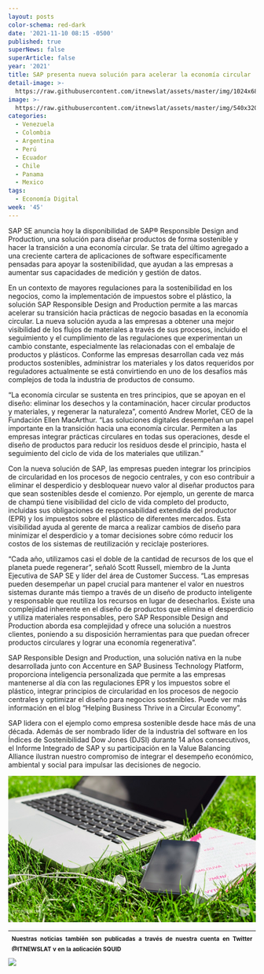 ```yaml
---
layout: posts
color-schema: red-dark
date: '2021-11-10 08:15 -0500'
published: true
superNews: false
superArticle: false
year: '2021'
title: SAP presenta nueva solución para acelerar la economía circular
detail-image: >-
  https://raw.githubusercontent.com/itnewslat/assets/master/img/1024x680/Ecologia-g.jpg
image: >-
  https://raw.githubusercontent.com/itnewslat/assets/master/img/540x320/Ecologia-p.jpg
categories:
  - Venezuela
  - Colombia
  - Argentina
  - Perú
  - Ecuador
  - Chile
  - Panama
  - Mexico
tags:
  - Economía Digital
week: '45'
---
```

SAP SE anuncia hoy la disponibilidad de SAP® Responsible Design and Production, una solución para diseñar productos de forma sostenible y hacer la transición a una economía circular. Se trata del último agregado a una creciente cartera de aplicaciones de software específicamente pensadas para apoyar la sostenibilidad, que ayudan a las empresas a aumentar sus capacidades de medición y gestión de datos.

En un contexto de mayores regulaciones para la sostenibilidad en los negocios, como la implementación de impuestos sobre el plástico, la solución SAP Responsible Design and Production permite a las marcas acelerar su transición hacia prácticas de negocio basadas en la economía circular. La nueva solución ayuda a las empresas a obtener una mejor visibilidad de los flujos de materiales a través de sus procesos, incluido el seguimiento y el cumplimiento de las regulaciones que experimentan un cambio constante, especialmente las relacionadas con el embalaje de productos y plásticos. Conforme las empresas desarrollan cada vez más productos sostenibles, administrar los materiales y los datos requeridos por reguladores actualmente se está convirtiendo en uno de los desafíos más complejos de toda la industria de productos de consumo.

“La economía circular se sustenta en tres principios, que se apoyan en el diseño: eliminar los desechos y la contaminación, hacer circular productos y materiales, y regenerar la naturaleza”, comentó Andrew Morlet, CEO de la Fundación Ellen MacArthur. “Las soluciones digitales desempeñan un papel importante en la transición hacia una economía circular. Permiten a las empresas integrar prácticas circulares en todas sus operaciones, desde el diseño de productos para reducir los residuos desde el principio, hasta el seguimiento del ciclo de vida de los materiales que utilizan.”

Con la nueva solución de SAP, las empresas pueden integrar los principios de circularidad en los procesos de negocio centrales, y con eso contribuir a eliminar el desperdicio y desbloquear nuevo valor al diseñar productos para que sean sostenibles desde el comienzo. Por ejemplo, un gerente de marca de champú tiene visibilidad del ciclo de vida completo del producto, incluidas sus obligaciones de responsabilidad extendida del productor (EPR) y los impuestos sobre el plástico de diferentes mercados. Esta visibilidad ayuda al gerente de marca a realizar cambios de diseño para minimizar el desperdicio y a tomar decisiones sobre cómo reducir los costos de los sistemas de reutilización y reciclaje posteriores.

“Cada año, utilizamos casi el doble de la cantidad de recursos de los que el planeta puede regenerar”, señaló Scott Russell, miembro de la Junta Ejecutiva de SAP SE y líder del área de Customer Success. “Las empresas pueden desempeñar un papel crucial para mantener el valor en nuestros sistemas durante más tiempo a través de un diseño de producto inteligente y responsable que reutiliza los recursos en lugar de desecharlos. Existe una complejidad inherente en el diseño de productos que elimina el desperdicio y utiliza materiales responsables, pero SAP Responsible Design and Production aborda esa complejidad y ofrece una solución a nuestros clientes, poniendo a su disposición herramientas para que puedan ofrecer productos circulares y lograr una economía regenerativa”.

SAP Responsible Design and  Production, una solución nativa en la nube desarrollada junto con  Accenture  en SAP Business Technology Platform, proporciona inteligencia personalizada que permite a las empresas mantenerse al día con las regulaciones EPR y los impuestos sobre el plástico, integrar principios de circularidad en los procesos de negocio centrales y optimizar el diseño para negocios sostenibles. Puede ver más información en el blog “Helping Business Thrive in a Circular Economy”.

SAP lidera con el ejemplo como empresa sostenible desde hace más de una década. Además de ser nombrado líder de la industria del software en los Índices de Sostenibilidad Dow Jones (DJSI) durante 14 años consecutivos, el Informe Integrado de SAP y su participación en la Value Balancing Alliance ilustran nuestro compromiso de integrar el desempeño económico, ambiental y social para impulsar las decisiones de negocio. 

![](https://raw.githubusercontent.com/itnewslat/assets/master/img/540x320/Ecologia-p.jpg)

<table style="height: 42px;" width="569">
<tbody>
<tr>
<td style="text-align: justify;"><sub><strong>Nuestras noticias también son publicadas a través de nuestra cuenta en Twitter <a href="https://twitter.com/itnewslat?lang=es">@ITNEWSLAT</a> y en la aplicación <a href="https://squidapp.co/en/">SQUID</a></strong></sub></td>
</tr>
</tbody>
</table>

<img src="https://tracker.metricool.com/c3po.jpg?hash=56f88a41e39ab42c063cc51676587a04"/>